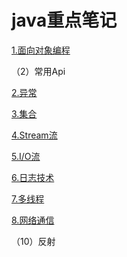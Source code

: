# java重点笔记
[1.面向对象编程](https://github.com/wwc04/java-learn-note/tree/main/ObjectOrientedProgramming "面向对象编程")



（2）常用Api


 [2.异常](https://github.com/wwc04/java-learn-note/tree/main/Exception "异常")


 [3.集合](https://github.com/wwc04/java-learn-note/tree/main/Set "集合")


 [4.Stream流](https://github.com/wwc04/java-learn-note/tree/main/Stream "Stream流")


 [5.I/O流](https://github.com/wwc04/java-learn-note/tree/main/IO "I/O流")


 [6.日志技术](https://github.com/wwc04/java-learn-note/tree/main/SpecialDocuments/Log "日志技术")


 [7.多线程](https://github.com/wwc04/java-learn-note/tree/main/Thream "多线程")


 [8.网络通信](https://github.com/wwc04/java-learn-note/tree/main/ "网络通信")


（10）反射


